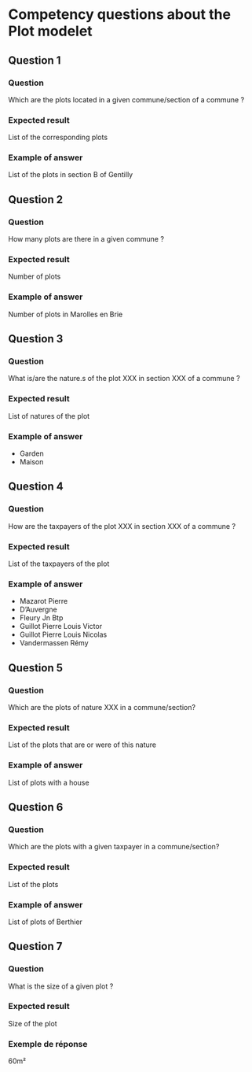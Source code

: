 # Competency questions about the Plot modelet

## Question 1
### Question
Which are the plots located in a given commune/section of a commune ?
### Expected result
List of the corresponding plots
### Example of answer
List of the plots in section B of Gentilly

## Question 2
### Question
How many plots are there in a given commune ?
### Expected result
Number of plots
### Example of answer
Number of plots in Marolles en Brie

## Question 3
### Question
What is/are the nature.s of the plot XXX in section XXX of a commune ?
### Expected result
List of natures of the plot
### Example of answer
- Garden
- Maison

## Question 4
### Question
How are the taxpayers of the plot XXX in section XXX of a commune ?
### Expected result
List of the taxpayers of the plot
### Example of answer
* Mazarot Pierre
* D’Auvergne
* Fleury Jn Btp
* Guillot Pierre Louis Victor
* Guillot Pierre Louis Nicolas
* Vandermassen Rémy

## Question 5
### Question
Which are the plots of nature XXX in a commune/section?
### Expected result
List of the plots that are or were of this nature
### Example of answer
List of plots with a house

## Question 6
### Question
Which are the plots with a given taxpayer in a commune/section?
### Expected result
List of the plots
### Example of answer
List of plots of Berthier

## Question 7
### Question
What is the size of a given plot ?
### Expected result
Size of the plot
### Exemple de réponse
60m²

